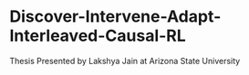 # Discover-Intervene-Adapt-Interleaved-Causal-RL
Thesis Presented by Lakshya Jain at Arizona State University

